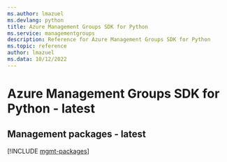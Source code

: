 ```yaml
---
ms.author: lmazuel
ms.devlang: python
title: Azure Management Groups SDK for Python
ms.service: managementgroups
description: Reference for Azure Management Groups SDK for Python
ms.topic: reference
author: lmazuel
ms.data: 10/12/2022
---
```

# Azure Management Groups SDK for Python - latest

## Management packages - latest
[!INCLUDE [mgmt-packages](management-groups-mgmt-index.md)]